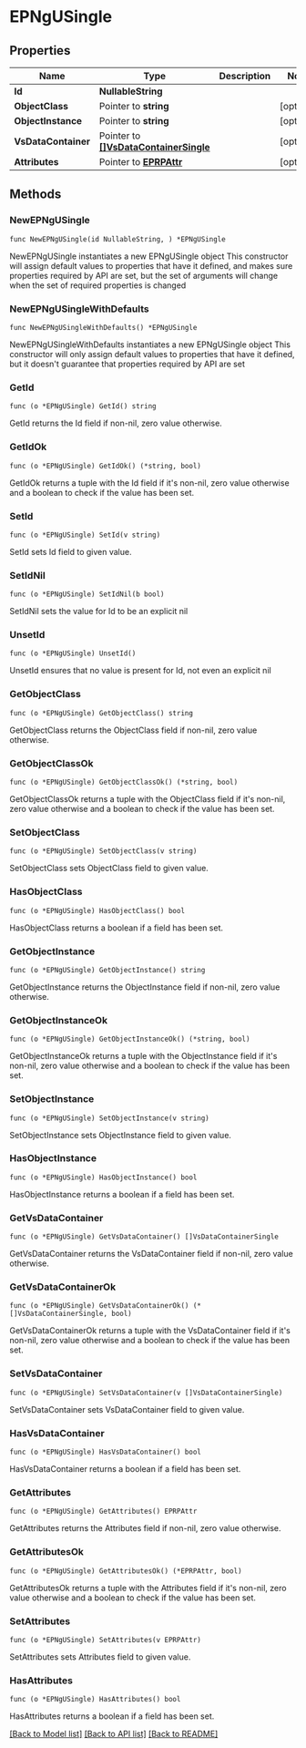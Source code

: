 # EPNgUSingle

## Properties

Name | Type | Description | Notes
------------ | ------------- | ------------- | -------------
**Id** | **NullableString** |  | 
**ObjectClass** | Pointer to **string** |  | [optional] 
**ObjectInstance** | Pointer to **string** |  | [optional] 
**VsDataContainer** | Pointer to [**[]VsDataContainerSingle**](VsDataContainerSingle.md) |  | [optional] 
**Attributes** | Pointer to [**EPRPAttr**](EP_RP-Attr.md) |  | [optional] 

## Methods

### NewEPNgUSingle

`func NewEPNgUSingle(id NullableString, ) *EPNgUSingle`

NewEPNgUSingle instantiates a new EPNgUSingle object
This constructor will assign default values to properties that have it defined,
and makes sure properties required by API are set, but the set of arguments
will change when the set of required properties is changed

### NewEPNgUSingleWithDefaults

`func NewEPNgUSingleWithDefaults() *EPNgUSingle`

NewEPNgUSingleWithDefaults instantiates a new EPNgUSingle object
This constructor will only assign default values to properties that have it defined,
but it doesn't guarantee that properties required by API are set

### GetId

`func (o *EPNgUSingle) GetId() string`

GetId returns the Id field if non-nil, zero value otherwise.

### GetIdOk

`func (o *EPNgUSingle) GetIdOk() (*string, bool)`

GetIdOk returns a tuple with the Id field if it's non-nil, zero value otherwise
and a boolean to check if the value has been set.

### SetId

`func (o *EPNgUSingle) SetId(v string)`

SetId sets Id field to given value.


### SetIdNil

`func (o *EPNgUSingle) SetIdNil(b bool)`

 SetIdNil sets the value for Id to be an explicit nil

### UnsetId
`func (o *EPNgUSingle) UnsetId()`

UnsetId ensures that no value is present for Id, not even an explicit nil
### GetObjectClass

`func (o *EPNgUSingle) GetObjectClass() string`

GetObjectClass returns the ObjectClass field if non-nil, zero value otherwise.

### GetObjectClassOk

`func (o *EPNgUSingle) GetObjectClassOk() (*string, bool)`

GetObjectClassOk returns a tuple with the ObjectClass field if it's non-nil, zero value otherwise
and a boolean to check if the value has been set.

### SetObjectClass

`func (o *EPNgUSingle) SetObjectClass(v string)`

SetObjectClass sets ObjectClass field to given value.

### HasObjectClass

`func (o *EPNgUSingle) HasObjectClass() bool`

HasObjectClass returns a boolean if a field has been set.

### GetObjectInstance

`func (o *EPNgUSingle) GetObjectInstance() string`

GetObjectInstance returns the ObjectInstance field if non-nil, zero value otherwise.

### GetObjectInstanceOk

`func (o *EPNgUSingle) GetObjectInstanceOk() (*string, bool)`

GetObjectInstanceOk returns a tuple with the ObjectInstance field if it's non-nil, zero value otherwise
and a boolean to check if the value has been set.

### SetObjectInstance

`func (o *EPNgUSingle) SetObjectInstance(v string)`

SetObjectInstance sets ObjectInstance field to given value.

### HasObjectInstance

`func (o *EPNgUSingle) HasObjectInstance() bool`

HasObjectInstance returns a boolean if a field has been set.

### GetVsDataContainer

`func (o *EPNgUSingle) GetVsDataContainer() []VsDataContainerSingle`

GetVsDataContainer returns the VsDataContainer field if non-nil, zero value otherwise.

### GetVsDataContainerOk

`func (o *EPNgUSingle) GetVsDataContainerOk() (*[]VsDataContainerSingle, bool)`

GetVsDataContainerOk returns a tuple with the VsDataContainer field if it's non-nil, zero value otherwise
and a boolean to check if the value has been set.

### SetVsDataContainer

`func (o *EPNgUSingle) SetVsDataContainer(v []VsDataContainerSingle)`

SetVsDataContainer sets VsDataContainer field to given value.

### HasVsDataContainer

`func (o *EPNgUSingle) HasVsDataContainer() bool`

HasVsDataContainer returns a boolean if a field has been set.

### GetAttributes

`func (o *EPNgUSingle) GetAttributes() EPRPAttr`

GetAttributes returns the Attributes field if non-nil, zero value otherwise.

### GetAttributesOk

`func (o *EPNgUSingle) GetAttributesOk() (*EPRPAttr, bool)`

GetAttributesOk returns a tuple with the Attributes field if it's non-nil, zero value otherwise
and a boolean to check if the value has been set.

### SetAttributes

`func (o *EPNgUSingle) SetAttributes(v EPRPAttr)`

SetAttributes sets Attributes field to given value.

### HasAttributes

`func (o *EPNgUSingle) HasAttributes() bool`

HasAttributes returns a boolean if a field has been set.


[[Back to Model list]](../README.md#documentation-for-models) [[Back to API list]](../README.md#documentation-for-api-endpoints) [[Back to README]](../README.md)


